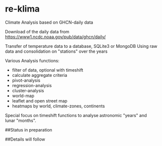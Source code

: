 # re-klima
Climate Analysis based on GHCN-daily data

Download of the daily data from https://www1.ncdc.noaa.gov/pub/data/ghcn/daily/

Transfer of temperature data to a database, SQLite3 or MongoDB
Using raw data and consolidation on "stations" over the years

Various Analysis functions:

- filter of data, optional with timeshift
- calculate aggregate criteria
- pivot-analysis
- regression-analysis
- cluster-analysis
- world-map
- leaflet and open street map
- heatmaps by world, climate-zones, continents

Special focus on timeshift functions to analyse astronomic "years"
and lunar "months".

##Status 
in preparation

##Details 
will follow